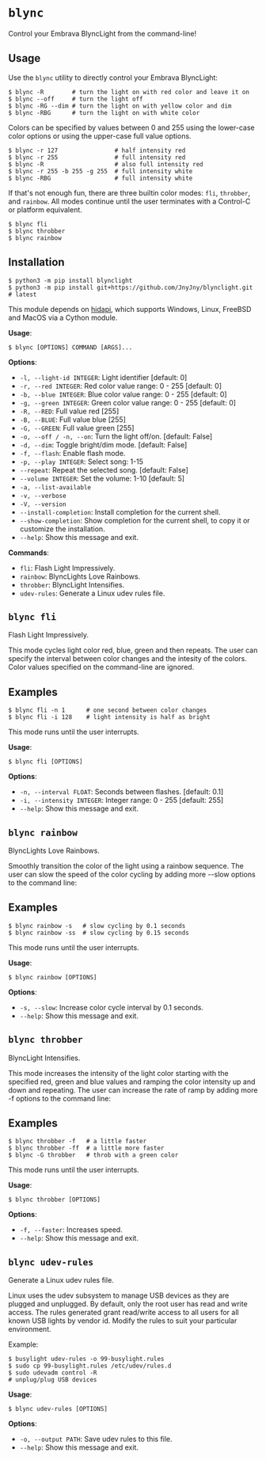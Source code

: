# `blync`

Control your Embrava BlyncLight from the command-line!

## Usage

Use the `blync` utility to directly control your Embrava BlyncLight:


```console
$ blync -R        # turn the light on with red color and leave it on
$ blync --off     # turn the light off
$ blync -RG --dim # turn the light on with yellow color and dim
$ blync -RBG      # turn the light on with white color
```

Colors can be specified by values between 0 and 255 using the lower-case
color options or using the upper-case full value options.


```console
$ blync -r 127                # half intensity red
$ blync -r 255                # full intensity red
$ blync -R                    # also full intensity red
$ blync -r 255 -b 255 -g 255  # full intensity white
$ blync -RBG                  # full intensity white
```


If that's not enough fun, there are three builtin color modes:
`fli`, `throbber`, and `rainbow`. All modes continue until the
user terminates with a Control-C or platform equivalent.


```console
$ blync fli
$ blync throbber
$ blync rainbow
```

## Installation


```console
$ python3 -m pip install blynclight
$ python3 -m pip install git+https://github.com/JnyJny/blynclight.git # latest
```

This module depends on
[hidapi](https://github.com/trezor/cython-hidapi), which supports
Windows, Linux, FreeBSD and MacOS via a Cython module.

**Usage**:

```console
$ blync [OPTIONS] COMMAND [ARGS]...
```

**Options**:

* `-l, --light-id INTEGER`: Light identifier  [default: 0]
* `-r, --red INTEGER`: Red color value range: 0 - 255  [default: 0]
* `-b, --blue INTEGER`: Blue color value range: 0 - 255  [default: 0]
* `-g, --green INTEGER`: Green color value range: 0 - 255  [default: 0]
* `-R, --RED`: Full value red [255]
* `-B, --BLUE`: Full value blue [255]
* `-G, --GREEN`: Full value green [255]
* `-o, --off / -n, --on`: Turn the light off/on.  [default: False]
* `-d, --dim`: Toggle bright/dim mode.  [default: False]
* `-f, --flash`: Enable flash mode.
* `-p, --play INTEGER`: Select song: 1-15
* `--repeat`: Repeat the selected song.  [default: False]
* `--volume INTEGER`: Set the volume: 1-10  [default: 5]
* `-a, --list-available`
* `-v, --verbose`
* `-V, --version`
* `--install-completion`: Install completion for the current shell.
* `--show-completion`: Show completion for the current shell, to copy it or customize the installation.
* `--help`: Show this message and exit.

**Commands**:

* `fli`: Flash Light Impressively.
* `rainbow`: BlyncLights Love Rainbows.
* `throbber`: BlyncLight Intensifies.
* `udev-rules`: Generate a Linux udev rules file.

## `blync fli`

Flash Light Impressively.

This mode cycles light color red, blue, green and then repeats. The
user can specify the interval between color changes and the intesity
of the colors. Color values specified on the command-line are ignored.

## Examples


```console
$ blync fli -n 1      # one second between color changes
$ blync fli -i 128    # light intensity is half as bright
```

This mode runs until the user interrupts.

**Usage**:

```console
$ blync fli [OPTIONS]
```

**Options**:

* `-n, --interval FLOAT`: Seconds between flashes.  [default: 0.1]
* `-i, --intensity INTEGER`: Integer range: 0 - 255  [default: 255]
* `--help`: Show this message and exit.

## `blync rainbow`

BlyncLights Love Rainbows.

Smoothly transition the color of the light using a rainbow sequence.
The user can slow the speed of the color cycling by adding more
--slow options to the command line:

## Examples


```console
$ blync rainbow -s   # slow cycling by 0.1 seconds
$ blync rainbow -ss  # slow cycling by 0.15 seconds
```

This mode runs until the user interrupts.

**Usage**:

```console
$ blync rainbow [OPTIONS]
```

**Options**:

* `-s, --slow`: Increase color cycle interval by 0.1 seconds.
* `--help`: Show this message and exit.

## `blync throbber`

BlyncLight Intensifies.

This mode increases the intensity of the light color starting with
the specified red, green and blue values and ramping the color
intensity up and down and repeating. The user can increase the rate
of ramp by adding more -f options to the command line:

## Examples


```console
$ blync throbber -f   # a little faster
$ blync throbber -ff  # a little more faster
$ blync -G throbber   # throb with a green color
```

This mode runs until the user interrupts.

**Usage**:

```console
$ blync throbber [OPTIONS]
```

**Options**:

* `-f, --faster`: Increases speed.
* `--help`: Show this message and exit.

## `blync udev-rules`

Generate a Linux udev rules file.

Linux uses the udev subsystem to manage USB devices as they are
plugged and unplugged. By default, only the root user has read and
write access. The rules generated grant read/write access to all users
for all known USB lights by vendor id. Modify the rules to suit your
particular environment.

Example:


```
$ busylight udev-rules -o 99-busylight.rules
$ sudo cp 99-busylight.rules /etc/udev/rules.d
$ sudo udevadm control -R
# unplug/plug USB devices
```

**Usage**:

```console
$ blync udev-rules [OPTIONS]
```

**Options**:

* `-o, --output PATH`: Save udev rules to this file.
* `--help`: Show this message and exit.
